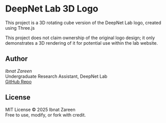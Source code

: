 # DeepNet Lab 3D Logo

This project is a 3D rotating cube version of the DeepNet Lab logo, created using Three.js

This project does not claim ownership of the original logo design; it only demonstrates a 3D rendering of it for potential use within the lab website.

## Author
*Ibnat Zareen*  
Undergraduate Research Assistant, DeepNet Lab  
[GitHub Repo](https://github.com/ibnatz/deepnet-logo)

## License
MIT License © 2025 Ibnat Zareen  
Free to use, modify, or fork with credit.
